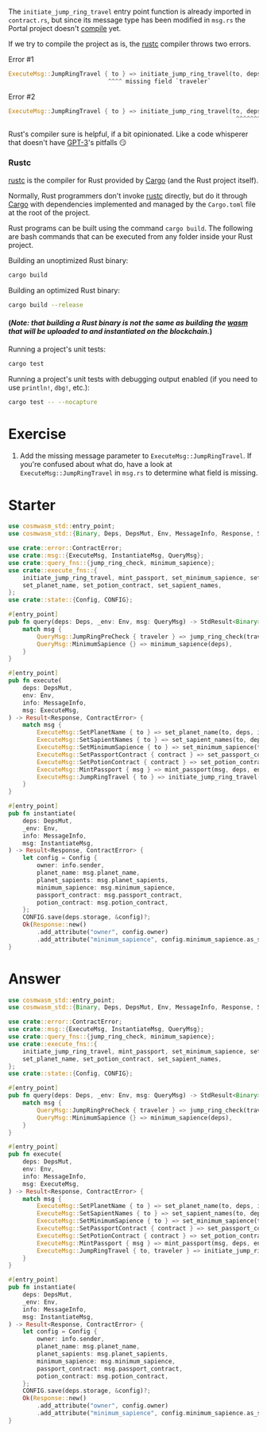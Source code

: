 <!---
Course: 2
Lesson: 5
Exercise: 4

Title: Modifying the JumpRingTravel Execute Arguments
Filename: contract.rs

Storyline placeholder:
>
-->

The `initiate_jump_ring_travel` entry point function is already imported in `contract.rs`, but since its message type has been modified in `msg.rs` the Portal project doesn't [compile](https://doc.rust-lang.org/cargo/commands/cargo-build.html) yet.

If we try to compile the project as is, the [rustc](https://doc.rust-lang.org/rustc/what-is-rustc.html) compiler throws two errors.


Error #1

```rs
ExecuteMsg::JumpRingTravel { to } => initiate_jump_ring_travel(to, deps, env, info)
                            ^^^^ missing field `traveler`
```

Error #2

```rs
ExecuteMsg::JumpRingTravel { to } => initiate_jump_ring_travel(to, deps, env, info),
                                                                ^^^^^^^^^^^^^^^^^ ---- an argument of type `Addr` is missing
```

Rust's compiler sure is helpful, if a bit opinionated. Like a code whisperer that doesn't have [GPT-3](https://en.wikipedia.org/wiki/GPT-3)'s pitfalls 😏

### Rustc

[rustc](https://doc.rust-lang.org/rustc/what-is-rustc.html) is the compiler for Rust provided by [Cargo](https://doc.rust-lang.org/cargo/getting-started/index.html) (and the Rust project itself).

Normally, Rust programmers don't invoke [rustc](https://doc.rust-lang.org/rustc/what-is-rustc.html) directly, but do it through [Cargo](https://doc.rust-lang.org/cargo/getting-started/index.html) with dependencies implemented and managed by the `Cargo.toml` file at the root of the project.

Rust programs can be built using the command `cargo build`. The following are bash commands that can be executed from any folder inside your Rust project.

Building an unoptimized Rust binary:

```bash
cargo build
```

Building an optimized Rust binary:

```bash
cargo build --release
```

#### (_Note: that building a Rust binary is not the same as building the [wasm](https://webassembly.org/) that will be uploaded to and instantiated on the blockchain._)

Running a project's unit tests:

```bash
cargo test
```

Running a project's unit tests with debugging output enabled (if you need to use `println!`, `dbg!`, etc.):

```bash
cargo test -- --nocapture
```

# Exercise 

1. Add the missing message parameter to `ExecuteMsg::JumpRingTravel`. If you're confused about what do, have a look at `ExecuteMsg::JumpRingTravel` in `msg.rs` to determine what field is missing.

# Starter

```rs
use cosmwasm_std::entry_point;
use cosmwasm_std::{Binary, Deps, DepsMut, Env, MessageInfo, Response, StdResult};

use crate::error::ContractError;
use crate::msg::{ExecuteMsg, InstantiateMsg, QueryMsg};
use crate::query_fns::{jump_ring_check, minimum_sapience};
use crate::execute_fns::{
    initiate_jump_ring_travel, mint_passport, set_minimum_sapience, set_passport_contract, 
    set_planet_name, set_potion_contract, set_sapient_names,
};
use crate::state::{Config, CONFIG};

#[entry_point]
pub fn query(deps: Deps, _env: Env, msg: QueryMsg) -> StdResult<Binary> {
    match msg {
        QueryMsg::JumpRingPreCheck { traveler } => jump_ring_check(traveler),
        QueryMsg::MinimumSapience {} => minimum_sapience(deps),
    }
}

#[entry_point]
pub fn execute(
    deps: DepsMut,
    env: Env,
    info: MessageInfo,
    msg: ExecuteMsg,
) -> Result<Response, ContractError> {
    match msg {
        ExecuteMsg::SetPlanetName { to } => set_planet_name(to, deps, info),
        ExecuteMsg::SetSapientNames { to } => set_sapient_names(to, deps, info),
        ExecuteMsg::SetMinimumSapience { to } => set_minimum_sapience(to, deps, info),
        ExecuteMsg::SetPassportContract { contract } => set_passport_contract(contract, deps, info),
        ExecuteMsg::SetPotionContract { contract } => set_potion_contract(contract, deps, info),
        ExecuteMsg::MintPassport { msg } => mint_passport(msg, deps, env, info),
        ExecuteMsg::JumpRingTravel { to } => initiate_jump_ring_travel(to, deps, env, info), // Modify `ExecuteMsg::JumpRingTravel` here
    }
}

#[entry_point]
pub fn instantiate(
    deps: DepsMut,
    _env: Env,
    info: MessageInfo,
    msg: InstantiateMsg,
) -> Result<Response, ContractError> {
    let config = Config {
        owner: info.sender,
        planet_name: msg.planet_name,
        planet_sapients: msg.planet_sapients,
        minimum_sapience: msg.minimum_sapience,
        passport_contract: msg.passport_contract,
        potion_contract: msg.potion_contract,
    };
    CONFIG.save(deps.storage, &config)?;
    Ok(Response::new()
        .add_attribute("owner", config.owner)
        .add_attribute("minimum_sapience", config.minimum_sapience.as_str()))
}
```

# Answer

```rs
use cosmwasm_std::entry_point;
use cosmwasm_std::{Binary, Deps, DepsMut, Env, MessageInfo, Response, StdResult};

use crate::error::ContractError;
use crate::msg::{ExecuteMsg, InstantiateMsg, QueryMsg};
use crate::query_fns::{jump_ring_check, minimum_sapience};
use crate::execute_fns::{
    initiate_jump_ring_travel, mint_passport, set_minimum_sapience, set_passport_contract, 
    set_planet_name, set_potion_contract, set_sapient_names,
};
use crate::state::{Config, CONFIG};

#[entry_point]
pub fn query(deps: Deps, _env: Env, msg: QueryMsg) -> StdResult<Binary> {
    match msg {
        QueryMsg::JumpRingPreCheck { traveler } => jump_ring_check(traveler),
        QueryMsg::MinimumSapience {} => minimum_sapience(deps),
    }
}

#[entry_point]
pub fn execute(
    deps: DepsMut,
    env: Env,
    info: MessageInfo,
    msg: ExecuteMsg,
) -> Result<Response, ContractError> {
    match msg {
        ExecuteMsg::SetPlanetName { to } => set_planet_name(to, deps, info),
        ExecuteMsg::SetSapientNames { to } => set_sapient_names(to, deps, info),
        ExecuteMsg::SetMinimumSapience { to } => set_minimum_sapience(to, deps, info),
        ExecuteMsg::SetPassportContract { contract } => set_passport_contract(contract, deps, info),
        ExecuteMsg::SetPotionContract { contract } => set_potion_contract(contract, deps, info),
        ExecuteMsg::MintPassport { msg } => mint_passport(msg, deps, env, info),
        ExecuteMsg::JumpRingTravel { to, traveler } => initiate_jump_ring_travel(to, traveler, deps, env, info),
    }
}

#[entry_point]
pub fn instantiate(
    deps: DepsMut,
    _env: Env,
    info: MessageInfo,
    msg: InstantiateMsg,
) -> Result<Response, ContractError> {
    let config = Config {
        owner: info.sender,
        planet_name: msg.planet_name,
        planet_sapients: msg.planet_sapients,
        minimum_sapience: msg.minimum_sapience,
        passport_contract: msg.passport_contract,
        potion_contract: msg.potion_contract,
    };
    CONFIG.save(deps.storage, &config)?;
    Ok(Response::new()
        .add_attribute("owner", config.owner)
        .add_attribute("minimum_sapience", config.minimum_sapience.as_str()))
}
```
